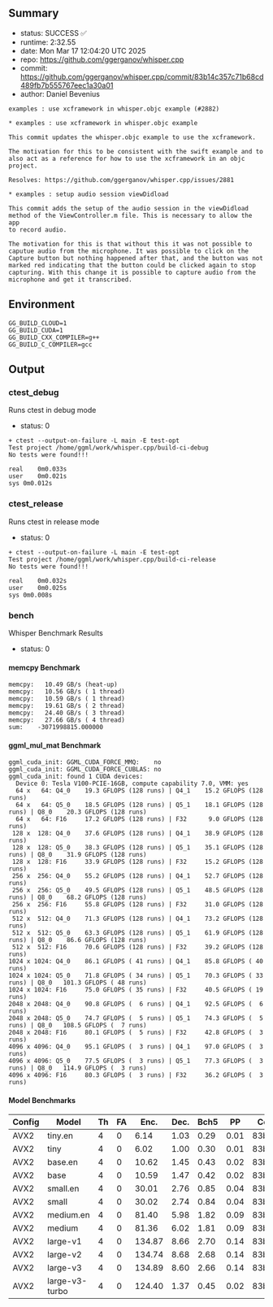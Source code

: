 ## Summary

- status:  SUCCESS ✅
- runtime: 2:32.55
- date:    Mon Mar 17 12:04:20 UTC 2025
- repo:    https://github.com/ggerganov/whisper.cpp
- commit:  https://github.com/ggerganov/whisper.cpp/commit/83b14c357c71b68cd489fb7b555767eec1a30a01
- author:  Daniel Bevenius
```
examples : use xcframework in whisper.objc example (#2882)

* examples : use xcframework in whisper.objc example

This commit updates the whisper.objc example to use the xcframework.

The motivation for this to be consistent with the swift example and to
also act as a reference for how to use the xcframework in an objc
project.

Resolves: https://github.com/ggerganov/whisper.cpp/issues/2881

* examples : setup audio session viewDidload

This commit adds the setup of the audio session in the viewDidload
method of the ViewController.m file. This is necessary to allow the app
to record audio.

The motivation for this is that without this it was not possible to
caputue audio from the microphone. It was possible to click on the
Capture button but nothing happened after that, and the button was not
marked red indicating that the button could be clicked again to stop
capturing. With this change it is possible to capture audio from the
microphone and get it transcribed.
```

## Environment

```
GG_BUILD_CLOUD=1
GG_BUILD_CUDA=1
GG_BUILD_CXX_COMPILER=g++
GG_BUILD_C_COMPILER=gcc
```

## Output

### ctest_debug

Runs ctest in debug mode
- status: 0
```
+ ctest --output-on-failure -L main -E test-opt
Test project /home/ggml/work/whisper.cpp/build-ci-debug
No tests were found!!!

real	0m0.033s
user	0m0.021s
sys	0m0.012s
```
### ctest_release

Runs ctest in release mode
- status: 0
```
+ ctest --output-on-failure -L main -E test-opt
Test project /home/ggml/work/whisper.cpp/build-ci-release
No tests were found!!!

real	0m0.032s
user	0m0.025s
sys	0m0.008s
```
### bench

Whisper Benchmark Results
- status: 0
#### memcpy Benchmark

```
memcpy:   10.49 GB/s (heat-up)
memcpy:   10.56 GB/s ( 1 thread)
memcpy:   10.59 GB/s ( 1 thread)
memcpy:   19.61 GB/s ( 2 thread)
memcpy:   24.40 GB/s ( 3 thread)
memcpy:   27.66 GB/s ( 4 thread)
sum:    -3071998815.000000
```

#### ggml_mul_mat Benchmark

```
ggml_cuda_init: GGML_CUDA_FORCE_MMQ:    no
ggml_cuda_init: GGML_CUDA_FORCE_CUBLAS: no
ggml_cuda_init: found 1 CUDA devices:
  Device 0: Tesla V100-PCIE-16GB, compute capability 7.0, VMM: yes
  64 x   64: Q4_0    19.3 GFLOPS (128 runs) | Q4_1    15.2 GFLOPS (128 runs)
  64 x   64: Q5_0    18.5 GFLOPS (128 runs) | Q5_1    18.1 GFLOPS (128 runs) | Q8_0    20.3 GFLOPS (128 runs)
  64 x   64: F16     17.2 GFLOPS (128 runs) | F32      9.0 GFLOPS (128 runs)
 128 x  128: Q4_0    37.6 GFLOPS (128 runs) | Q4_1    38.9 GFLOPS (128 runs)
 128 x  128: Q5_0    38.3 GFLOPS (128 runs) | Q5_1    35.1 GFLOPS (128 runs) | Q8_0    31.9 GFLOPS (128 runs)
 128 x  128: F16     33.9 GFLOPS (128 runs) | F32     15.2 GFLOPS (128 runs)
 256 x  256: Q4_0    55.2 GFLOPS (128 runs) | Q4_1    52.7 GFLOPS (128 runs)
 256 x  256: Q5_0    49.5 GFLOPS (128 runs) | Q5_1    48.5 GFLOPS (128 runs) | Q8_0    68.2 GFLOPS (128 runs)
 256 x  256: F16     55.8 GFLOPS (128 runs) | F32     31.0 GFLOPS (128 runs)
 512 x  512: Q4_0    71.3 GFLOPS (128 runs) | Q4_1    73.2 GFLOPS (128 runs)
 512 x  512: Q5_0    63.3 GFLOPS (128 runs) | Q5_1    61.9 GFLOPS (128 runs) | Q8_0    86.6 GFLOPS (128 runs)
 512 x  512: F16     70.6 GFLOPS (128 runs) | F32     39.2 GFLOPS (128 runs)
1024 x 1024: Q4_0    86.1 GFLOPS ( 41 runs) | Q4_1    85.8 GFLOPS ( 40 runs)
1024 x 1024: Q5_0    71.8 GFLOPS ( 34 runs) | Q5_1    70.3 GFLOPS ( 33 runs) | Q8_0   101.3 GFLOPS ( 48 runs)
1024 x 1024: F16     75.0 GFLOPS ( 35 runs) | F32     40.5 GFLOPS ( 19 runs)
2048 x 2048: Q4_0    90.8 GFLOPS (  6 runs) | Q4_1    92.5 GFLOPS (  6 runs)
2048 x 2048: Q5_0    74.7 GFLOPS (  5 runs) | Q5_1    74.3 GFLOPS (  5 runs) | Q8_0   108.5 GFLOPS (  7 runs)
2048 x 2048: F16     80.1 GFLOPS (  5 runs) | F32     42.8 GFLOPS (  3 runs)
4096 x 4096: Q4_0    95.1 GFLOPS (  3 runs) | Q4_1    97.0 GFLOPS (  3 runs)
4096 x 4096: Q5_0    77.5 GFLOPS (  3 runs) | Q5_1    77.3 GFLOPS (  3 runs) | Q8_0   114.9 GFLOPS (  3 runs)
4096 x 4096: F16     80.3 GFLOPS (  3 runs) | F32     36.2 GFLOPS (  3 runs)
```

#### Model Benchmarks

|           Config |         Model |  Th |  FA |    Enc. |    Dec. |    Bch5 |      PP |  Commit |
|              --- |           --- | --- | --- |     --- |     --- |     --- |     --- |     --- |
|             AVX2 |       tiny.en |   4 |   0 |    6.14 |    1.03 |    0.29 |    0.01 | 83b14c35 |
|             AVX2 |          tiny |   4 |   0 |    6.02 |    1.00 |    0.30 |    0.01 | 83b14c35 |
|             AVX2 |       base.en |   4 |   0 |   10.62 |    1.45 |    0.43 |    0.02 | 83b14c35 |
|             AVX2 |          base |   4 |   0 |   10.59 |    1.47 |    0.42 |    0.02 | 83b14c35 |
|             AVX2 |      small.en |   4 |   0 |   30.01 |    2.76 |    0.85 |    0.04 | 83b14c35 |
|             AVX2 |         small |   4 |   0 |   30.02 |    2.74 |    0.84 |    0.04 | 83b14c35 |
|             AVX2 |     medium.en |   4 |   0 |   81.40 |    5.98 |    1.82 |    0.09 | 83b14c35 |
|             AVX2 |        medium |   4 |   0 |   81.36 |    6.02 |    1.81 |    0.09 | 83b14c35 |
|             AVX2 |      large-v1 |   4 |   0 |  134.87 |    8.66 |    2.70 |    0.14 | 83b14c35 |
|             AVX2 |      large-v2 |   4 |   0 |  134.74 |    8.68 |    2.68 |    0.14 | 83b14c35 |
|             AVX2 |      large-v3 |   4 |   0 |  134.89 |    8.60 |    2.66 |    0.14 | 83b14c35 |
|             AVX2 | large-v3-turbo |   4 |   0 |  124.40 |    1.37 |    0.45 |    0.02 | 83b14c35 |

